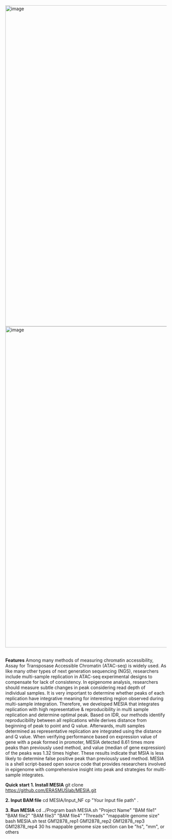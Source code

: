 <img width="1000" alt="image" src="https://github.com/ERASMUSlab/MESIA/assets/135592214/7375e99e-5819-40a1-90f0-9e9c43d1473d">


<img width="1000" alt="image" src="https://github.com/ERASMUSlab/MESIA/assets/135592214/6ee0de9b-ce09-4d50-9780-6c4133a21d27">
<br>
<br>

<b>Features</b>
  Among many methods of measuring chromatin accessibility, Assay for Transposase Accessible Chromatin (ATAC-seq) is widely used. 
  As like many other types of next generation sequencing (NGS), researchers include multi-sample replication in ATAC-seq experimental designs 
  to compensate for lack of consistency. 
  In epigenome analysis, researchers should measure subtle changes in peak considering read depth of individual samples. 
  It is very important to determine whether peaks of each replication have integrative meaning for interesting region observed during multi-sample integration. 
  Therefore, we developed MESIA that integrates replication with high representative & reproducibility in multi sample replication and determine optimal peak. 
  Based on IDR, our methods identify reproducibility between all replications while derives distance from beginning of peak to point and Q value. 
  Afterwards, multi samples determined as representative replication are integrated using the distance and Q value. 
  When verifying performance based on expression value of gene with a peak formed in promoter, 
  MESIA detected 8.61 times more peaks than previously used method, and value (median of gene expression) of the peaks was 1.32 times higher. 
  These results indicate that MSIA is less likely to determine false positive peak than previously used method. 
  MESIA is a shell script-based open source code that provides researchers involved in epigenome with comprehensive insight into peak and strategies 
  for multi-sample integrates.
  
<b>Quick start</b>
  <b>1. Install MESIA</b>
  git clone https://github.com/ERASMUSlab/MESIA.git
  
  <b>2. Input BAM file</b>
  cd MESIA/Input_NF
  cp "Your Input file path" .
  
  <b>3. Run MESIA</b>
  cd ../Program
  bash MESIA.sh "Project Name" "BAM file1" "BAM file2" "BAM file3" "BAM file4" "Threads" "mappable genome size"
  bash MESIA.sh test GM12878_rep1 GM12878_rep2 GM12878_rep3 GM12878_rep4 30 hs
  mappable genome size section can be "hs", "mm", or others
  
  




